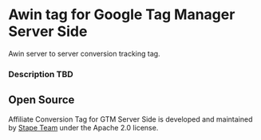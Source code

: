 # Awin tag for Google Tag Manager Server Side

Awin server to server conversion tracking tag. 

### Description TBD

## Open Source

Affiliate Conversion Tag for GTM Server Side is developed and maintained by [Stape Team](https://stape.io/) under the Apache 2.0 license.

